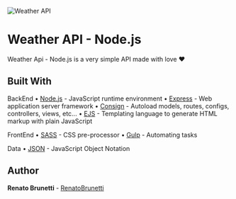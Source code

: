 ![Weather API](http://renatobrunetti.com.br/projects/weather-api/weather-api-logo-github.png)
# Weather API - Node.js

Weather Api - Node.js is a very simple API made with love ♥

## Built With

BackEnd
• [Node.js](https://nodejs.org/) - JavaScript runtime environment
• [Express](https://expressjs.com/) - Web application server framework
• [Consign](https://www.npmjs.com/package/consign) - Autoload models, routes, configs, controllers, views, etc...
• [EJS](https://ejs.co/) - Templating language to generate HTML markup with plain JavaScript

FrontEnd
• [SASS](https://sass-lang.com/) - CSS pre-processor
• [Gulp](https://gulpjs.com/) - Automating tasks

Data
• [JSON](https://www.json.org/) - JavaScript Object Notation

## Author

**Renato Brunetti** - [RenatoBrunetti](https://github.com/RenatoBrunetti)
